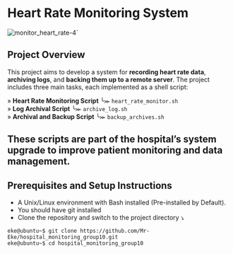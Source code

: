 # Heart Rate Monitoring System
![monitor_heart_rate-4](https://github.com/user-attachments/assets/e00238e6-07d4-4fe1-b2d9-be0301855760)`
## Project Overview
This project aims to develop a system for **recording heart rate data**, **archiving logs**, and **backing them up to a remote server**. The project includes three main tasks, each implemented as a shell script:

»  **Heart Rate Monitoring Script**  ╰⪼   `heart_rate_monitor.sh`  
»  **Log Archival Script**  ╰⪼   `archive_log.sh`  
»  **Archival and Backup Script**  ╰⪼   `backup_archives.sh`  

These scripts are part of the hospital’s system upgrade to improve patient monitoring and data management.  
---
## Prerequisites and Setup Instructions
- A Unix/Linux environment with Bash installed (Pre-installed by Default).  
- You should have git installed  
- Clone the repository and switch to the project directory ⤵️  
```
eke@ubuntu~$ git clone https://github.com/Mr-Eke/hospital_monitoring_group10.git
eke@ubuntu~$ cd hospital_monitoring_group10
```
